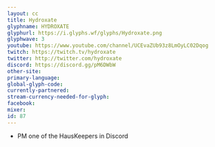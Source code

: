 ```yaml
---
layout: cc
title: Hydroxate
glyphname: HYDROXATE
glyphurl: https://i.glyphs.wf/glyphs/Hydroxate.png
glyphwave: 3
youtube: https://www.youtube.com/channel/UCEvaZUb93z8LmOyLC02Dqog
twitch: https://twitch.tv/hydroxate
twitter: http://twitter.com/hydroxate
discord: https://discord.gg/pM6DWbW
other-site: 
primary-language: 
global-glyph-code: 
currently-partnered: 
stream-currency-needed-for-glyph: 
facebook: 
mixer: 
id: 87
---
```

* PM one of the HausKeepers in Discord
